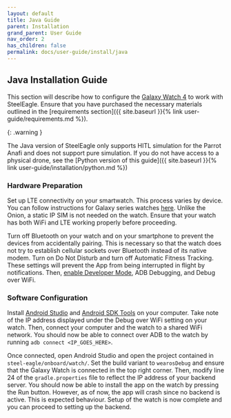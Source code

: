 ```yaml
---
layout: default
title: Java Guide
parent: Installation
grand_parent: User Guide
nav_order: 2
has_children: false
permalink: docs/user-guide/install/java
---
```

## Java Installation Guide
This section will describe how to configure the [Galaxy Watch 4](https://www.samsung.com/us/watches/galaxy-watch4/buy/) to work with SteelEagle. Ensure that you have purchased the necessary materials outlined in the [requirements section]({{ site.baseurl }}{% link user-guide/requirements.md %}).

{: .warning }

The Java version of SteelEagle only supports HITL simulation for the Parrot Anafi and does not support pure simulation. If you do not have access to a physical drone, see the [Python version of this guide]({{ site.baseurl }}{% link user-guide/installation/python.md %})

### Hardware Preparation
Set up LTE connectivity on your smartwatch. This process varies by device. You can follow instructions for Galaxy series watches [here](https://www.samsung.com/us/support/answer/ANS00082122/). Unlike the Onion, a static IP SIM is not needed on the watch. Ensure that your watch has both WiFi and LTE working properly before proceeding.

Turn off Bluetooth on your watch and on your smartphone to prevent the devices from accidentally pairing. This is necessary so that the watch does not try to establish cellular sockets over Bluetooth instead of its native modem. Turn on Do Not Disturb and turn off Automatic Fitness Tracking. These settings will prevent the App from being interrupted in flight by notifications. Then, [enable Developer Mode](https://developer.samsung.com/galaxy-watch-tizen/testing-your-app-on-galaxy-watch.html), ADB Debugging, and Debug over WiFi.

### Software Configuration
Install [Android Studio](https://developer.android.com/studio?gclid=CjwKCAiAx_GqBhBQEiwAlDNAZgxAgUEAdp3K1FGSELVC2xe6ZD2QCoR4NK4JY23yfFgdaRNWOxjktxoCkeUQAvD_BwE&gclsrc=aw.ds) and [Android SDK Tools](https://developer.android.com/tools/releases/platform-tools) on your computer. Take note of the IP address displayed under the Debug over WiFi setting on your watch. Then, connect your computer and the watch to a shared WiFi network. You should now be able to connect over ADB to the watch by running `adb connect <IP_GOES_HERE>`.

Once connected, open Android Studio and open the project contained in `steel-eagle/onboard/watch/`. Set the build variant to `wearosDebug` and ensure that the Galaxy Watch is connected in the top right corner. Then, modify line 24 of the `gradle.properties` file to reflect the IP address of your backend server. You should now be able to install the app on the watch by pressing the Run button. However, as of now, the app will crash since no backend is active. This is expected behaviour. Setup of the watch is now complete and you can proceed to setting up the backend.
